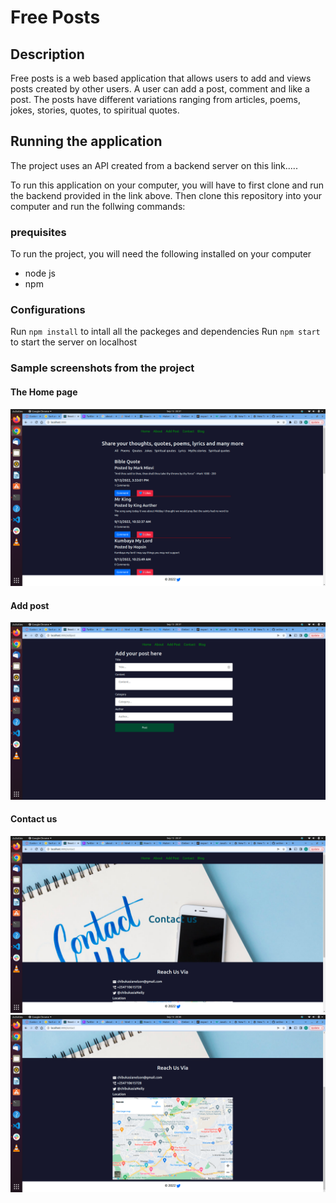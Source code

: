 # Free Posts
## Description
Free posts is a web based application that allows users to add and views posts created by other users. 
A user can add a post, comment and like a post. The posts have different variations ranging from articles, poems, jokes, stories, quotes, to spiritual quotes. 
## Running the application 
The project uses an API created from a backend server on this link.....

To run this application on your computer, you will have to first clone and run the backend provided in the link above. Then clone this repository into your computer and run the follwing commands: 

### prequisites 
To run the project, you will need the following installed on your computer 
- node js 
- npm 
### Configurations 
Run `npm install` to intall all the packeges and dependencies 
Run `npm start` to start the server on localhost 

### Sample screenshots from the project 
#### The Home page 
![home](./public/images/home.png "Home")
#### Add post 
![home](./public/images/addpost.png "add post")
#### Contact us 
![home](./public/images/contactus.png "Contact")
![home](./public/images/contactus1.png "Contact")





